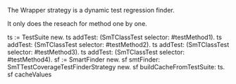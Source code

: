 The Wrapper strategy is a dynamic test regression finder.

It only does the reseach for method one by one.

  ts := TestSuite new.
ts addTest: (SmTClassTest selector: #testMethod1).
ts addTest: (SmTClassTest selector: #testMethod2).
ts addTest: (SmTClassTest selector: #testMethod3).
ts addTest: (SmTClassTest selector: #testMethod4).
sf := SmartFinder new.
sf smtFinder: SmTTestCoverageTestFinderStrategy new.
sf buildCacheFromTestSuite: ts.
sf cacheValues 